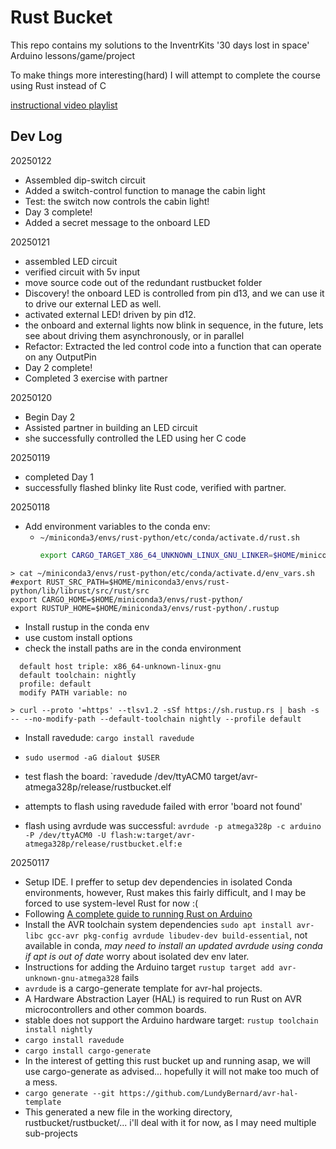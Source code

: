 # Rust Bucket

This repo contains my solutions to the InventrKits '30 days lost in space'
Arduino lessons/game/project

To make things more interesting(hard) 
I will attempt to complete the course using Rust
instead of C

[instructional video playlist](https://www.youtube.com/playlist?list=PL-ykYLZSERMRDkKIkIq7DliDU5xdJEw3t)


## Dev Log

20250122
- Assembled dip-switch circuit
- Added a switch-control function to manage the cabin light
- Test: the switch now controls the cabin light!
- Day 3 complete!
- Added a secret message to the onboard LED

20250121
- assembled LED circuit
- verified circuit with 5v input
- move source code out of the redundant rustbucket folder
- Discovery! the onboard LED is controlled from pin d13, 
and we can use it to drive our external LED as well.
- activated external LED! driven by pin d12.
- the onboard and external lights now blink in sequence,
in the future, lets see about driving them asynchronously, or in parallel
- Refactor: Extracted the led control code into a function 
that can operate on any OutputPin
- Day 2 complete!
- Completed 3 exercise with partner

20250120
- Begin Day 2 
- Assisted partner in building an LED circuit
- she successfully controlled the LED using her C code

20250119
- completed Day 1
- successfully flashed blinky lite Rust code, verified with partner.

20250118
- Add environment variables to the conda env:
  - `~/miniconda3/envs/rust-python/etc/conda/activate.d/rust.sh`
    ```bash
    export CARGO_TARGET_X86_64_UNKNOWN_LINUX_GNU_LINKER=$HOME/miniconda3/envs/rust-python/bin/x86_64-conda-linux-gnu-cc
    ```
```
> cat ~/miniconda3/envs/rust-python/etc/conda/activate.d/env_vars.sh 
#export RUST_SRC_PATH=$HOME/miniconda3/envs/rust-python/lib/librust/src/rust/src
export CARGO_HOME=$HOME/miniconda3/envs/rust-python/
export RUSTUP_HOME=$HOME/miniconda3/envs/rust-python/.rustup
```

- Install rustup in the conda env
- use custom install options
- check the install paths are in the conda environment
```
  default host triple: x86_64-unknown-linux-gnu
  default toolchain: nightly
  profile: default
  modify PATH variable: no
```

```
> curl --proto '=https' --tlsv1.2 -sSf https://sh.rustup.rs | bash -s -- --no-modify-path --default-toolchain nightly --profile default
```
- Install ravedude: `cargo install ravedude`
- `sudo usermod -aG dialout $USER`

- test flash the board: `ravedude /dev/ttyACM0 target/avr-atmega328p/release/rustbucket.elf
- attempts to flash using ravedude failed with error 'board not found'
- flash using avrdude was successful: `avrdude -p atmega328p -c arduino -P /dev/ttyACM0 -U flash:w:target/avr-atmega328p/release/rustbucket.elf:e`

20250117
- Setup IDE. I preffer to setup dev dependencies in isolated Conda environments,
however, Rust makes this fairly difficult, and I may be forced to use system-level Rust for now :(
- Following [A complete guide to running Rust on Arduino](https://blog.logrocket.com/complete-guide-running-rust-arduino)
- Install the AVR toolchain system dependencies `sudo apt install avr-libc gcc-avr pkg-config avrdude libudev-dev build-essential`, 
not available in conda, *may need to install an updated avrdude using conda if apt is out of date*
worry about isolated dev env later.
- Instructions for adding the Arduino target `rustup target add avr-unknown-gnu-atmega328` fails
- `avrdude` is a cargo-generate template for avr-hal projects.
- A Hardware Abstraction Layer (HAL) is required to run Rust on AVR microcontrollers and other common boards.
- stable does not support the Arduino hardware target: `rustup toolchain install nightly`
- `cargo install ravedude`
- `cargo install cargo-generate`
- In the interest of getting this rust bucket up and running asap, we will use cargo-generate as advised... 
hopefully it will not make too much of a mess.
- `cargo generate --git https://github.com/LundyBernard/avr-hal-template`
- This generated a new file in the working directory, rustbucket/rustbucket/... 
i'll deal with it for now, as I may need multiple sub-projects
